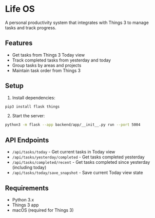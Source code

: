 # Life OS

A personal productivity system that integrates with Things 3 to manage tasks and track progress.

## Features

- Get tasks from Things 3 Today view
- Track completed tasks from yesterday and today
- Group tasks by areas and projects
- Maintain task order from Things 3

## Setup

1. Install dependencies:
```bash
pip3 install flask things
```

2. Start the server:
```bash
python3 -m flask --app backend/app/__init__.py run --port 5004
```

## API Endpoints

- `/api/tasks/today` - Get current tasks in Today view
- `/api/tasks/yesterday/completed` - Get tasks completed yesterday
- `/api/tasks/completed/recent` - Get tasks completed since yesterday (including today)
- `/api/tasks/today/save_snapshot` - Save current Today view state

## Requirements

- Python 3.x
- Things 3 app
- macOS (required for Things 3) 